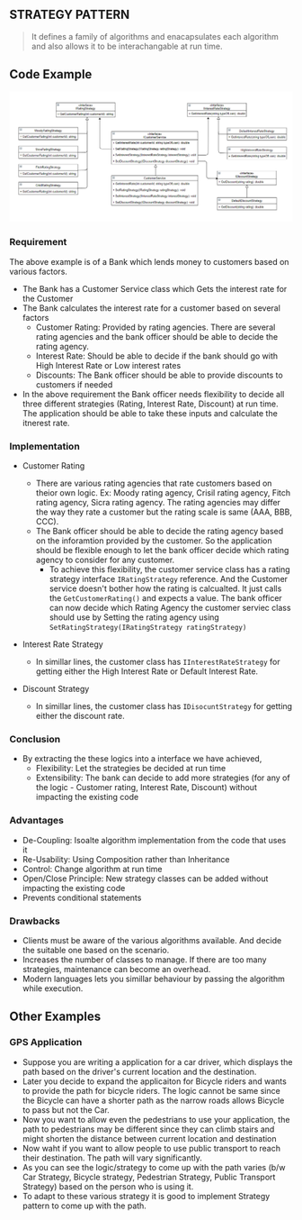 ## STRATEGY PATTERN
> It defines a family of algorithms and enacapsulates each algorithm and also allows it to be interachangable at run time.

## Code Example

![Strategy Pattern UML Image](https://raw.githubusercontent.com/sandeshkota/DesignPatterns/main/Assets/UML/Strategy.PNG)

### Requirement
The above example is of a Bank which lends money to customers based on various factors.
- The Bank has a Customer Service class which Gets the interest rate for the Customer
- The Bank calculates the interest rate for a customer based on several factors
  - Customer Rating: Provided by rating agencies. There are several rating agencies and the bank officer should be able to decide the rating agency.
  - Interest Rate: Should be able to decide if the bank should go with High Interest Rate or Low interest rates
  - Discounts: The Bank officer should be able to provide discounts to customers if needed 
- In the above requirement the Bank officer needs flexibility to decide all three different strategies (Rating, Interest Rate, Discount) at run time. The application should be able to take these inputs and calculate the itnerest rate.

### Implementation
- Customer Rating
  - There are various rating agencies that rate customers based on theior own logic. Ex: Moody rating agency, Crisil rating agency, Fitch rating agency, Sicra rating agency. The rating agencies may differ the way they rate a customer but the rating scale is same (AAA, BBB, CCC).
  - The Bank officer should be able to decide the rating agency based on the inforamtion provided by the customer. So the application should be flexible enough to let the bank officer decide which rating agency to consider for any customer.
    - To achieve this flexibility, the customer service class has a rating strategy interface ```IRatingStrategy``` reference. And the Customer service doesn't bother how the rating is calcualted. It just calls the ```GetCustomerRating()``` and expects a value. The bank officer can now decide which Rating Agency the customer serviec class should use by Setting the rating agency using ```SetRatingStrategy(IRatingStrategy ratingStrategy)```

- Interest Rate Strategy
  - In simillar lines, the customer class has ```IInterestRateStrategy``` for getting either the High Interest Rate or Default Interest Rate.

- Discount Strategy
  - In simillar lines, the customer class has ```IDisocuntStrategy``` for getting either the discount rate.

### Conclusion
- By extracting the these logics into a interface we have achieved,
  - Flexibility: Let the strategies be decided at run time
  - Extensibility: The bank can decide to add more strategies (for any of the logic - Customer rating, Interest Rate, Discount) without impacting the existing code 



### Advantages
- De-Coupling: Isoalte algorithm implementation from the code that uses it
- Re-Usability: Using Composition rather than Inheritance
- Control: Change algorithm at run time
- Open/Close Principle: New strategy classes can be added without impacting the existing code
- Prevents conditional statements

### Drawbacks
- Clients must be aware of the various algorithms available. And decide the suitable one based on the scenario.
- Increases the number of classes to manage. If there are too many strategies, maintenance can become an overhead.
- Modern languages lets you simillar behaviour by passing the algorithm while execution.


## Other Examples

### GPS Application
- Suppose you are writing a application for a car driver, which displays the path based on the driver's current location and the destination.
- Later you decide to expand the applicaiton for Bicycle riders and wants to provide the path for bicycle riders. The logic cannot be same since the Bicycle can have a shorter path as the narrow roads allows Bicycle to pass but not the Car. 
- Now you want to allow even the pedestrians to use your application, the path to pedestrians may be different since they can climb stairs and might shorten the distance between current location and destination
- Now waht if you want to allow people to use public transport to reach their destination. The path will vary significantly.
- As you can see the logic/strategy to come up with the path varies (b/w Car Strategy, Bicycle strategy, Pedestrian Strategy, Public Transport Strategy) based on the person who is using it. 
- To adapt to these various strategy it is good to implement Strategy pattern to come up with the path.
